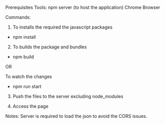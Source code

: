 Prerequisites Tools:
npm
server (to host the application)
Chrome Browser

Commands:
1. To installs the required the javascript packages
- npm install


2. To builds the package and bundles
- npm build

OR

To watch the changes
- npm run start 

3. Push the files to the server excluding node_modules

4. Access the page


Notes:
Server is required to load the json to avoid the CORS issues.
